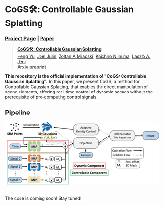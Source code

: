 # CoGS🛠: Controllable Gaussian Splatting
### [Project Page](https://cogs2023.github.io/) | [Paper](https://arxiv.org/abs/2312.05664) 

> [**CoGS🛠: Controllable Gaussian Splatting**](https://arxiv.org/abs/2312.05664),            
> [Heng Yu](https://heng14.github.io/), [Joel Julin](https://joeljulin.github.io/), [Zoltan Á Milacski](https://scholar.google.com/citations?user=rSqodggAAAAJ&hl=es), [Koichiro Niinuma](https://scholar.google.com/citations?user=AFaeUrYAAAAJ&hl=en), [László A. Jeni](https://www.laszlojeni.com/)  
> **Arxiv preprint**

**This repository is the official implementation of "CoGS: Controllable Gaussian Splatting".** In this paper, we present CoGS, a method for Controllable Gaussian Splatting, that enables the direct manipulation of scene elements, offering real-time control of dynamic scenes without the prerequisite of pre-computing control signals.

## Pipeline
<div align="center">
  <img src="assets/pipeline.png"/>
</div><br/>

The code is coming soon! Stay tuned!


<!-- ## 📜 Reference
```bibtex
@article{yang2023gs4d,
  title={Real-time Photorealistic Dynamic Scene Representation and Rendering with 4D Gaussian Splatting},
  author={Yang, Zeyu and Yang, Hongye and Pan, Zijie and Zhu, Xiatian and Zhang, Li},
  journal={arXiv preprint arXiv 2310.10642},
  year={2023}
}
``` -->
